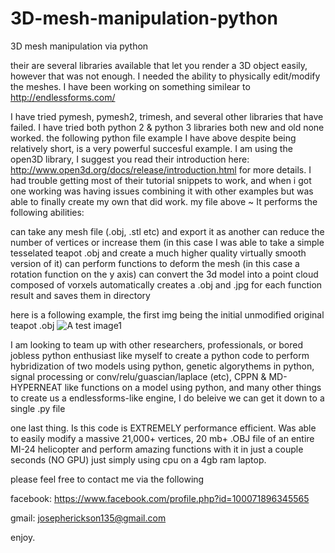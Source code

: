 # 3D-mesh-manipulation-python
3D mesh manipulation via python

their are several libraries available that let you render a 3D object easily, however that was not enough. I needed the ability to physically edit/modify the meshes. I have been working on something similear to http://endlessforms.com/ 

I have tried pymesh, pymesh2, trimesh, and several other libraries that have failed. I have tried both python 2 & python 3 libraries both new and old none worked. the following python file example I have above despite being relatively short, is a very powerful succesful example. I am using the open3D library, I suggest you read their introduction here: http://www.open3d.org/docs/release/introduction.html for more details. I had trouble getting most of their tutorial snippets to work, and when i got one working was having issues combining it with other examples but was able to finally create my own that did work. my file above ~ It performs the following abilities:

can take any mesh file (.obj, .stl etc) and export it as another
can reduce the number of vertices or increase them (in this case I was able to take a simple tesselated teapot .obj and create a much higher quality virtually smooth version of it)
can perform functions to deform the mesh (in this case a rotation function on the y axis)
can convert the 3d model into a point cloud composed of vorxels 
automatically creates a .obj and .jpg for each function result and saves them in directory

here is a following example, the first img being the initial unmodified original teapot .obj
![A test image1](https://i.ibb.co/VMYgGQ1/240742906-110691848004026-7463177260577898412-n.jpg)

I am looking to team up with other researchers, professionals, or bored jobless python enthusiast like myself to create a python code to perform hybridization of two models using python, genetic algorythems in python, signal processing or conv/relu/guascian/laplace (etc), CPPN & MD-HYPERNEAT like functions on a model using python, and many other things to create us a endlessforms-like engine, I do beleive we can get it down to a single .py file

one last thing. Is this code is EXTREMELY performance efficient. Was able to easily modify a massive 21,000+ vertices, 20 mb+ .OBJ file of an entire MI-24 helicopter and perform amazing functions with it in just a couple seconds (NO GPU) just simply using cpu on a 4gb ram laptop. 

please feel free to contact me via the following

facebook: https://www.facebook.com/profile.php?id=100071896345565

gmail: josepherickson135@gmail.com

enjoy.



 
